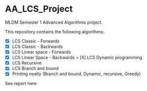 # AA_LCS_Project
MLDM Semester 1 Advanced Algorithms project.

This repository contains the following algorithms:

- [X] LCS Classic - Forwards   
- [X] LCS Classic - Backwards
- [X] LCS Linear space - Forwards
- [X] LCS Linear Space - Backwards
= [X] LCS Dynamic programming
- [X] LCS Recursive
- [X] LCS Branch and bound
- [X] Printing neatly (Branch and bound, Dynamic, recursive, Greedy)

See report here

